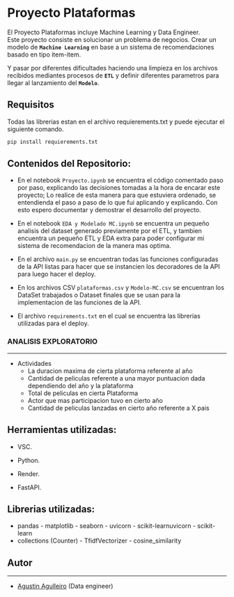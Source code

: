 
# Proyecto Plataformas

El Proyecto Plataformas incluye Machine Learning y Data Engineer.  
Este proyecto consiste en solucionar un problema de negocios. Crear un modelo de **`Machine Learning`** en base a un sistema de recomendaciones basado en  tipo item-item.

Y pasar por diferentes dificultades haciendo una limpieza en los archivos recibidos mediantes procesos de **`ETL`**  y definir diferentes parametros para llegar al lanzamiento del **`Modelo`**.

## Requisitos
Todas las librerias estan en el archivo requierements.txt y puede ejecutar el siguiente comando.

``` bash
pip install requierements.txt
```
## Contenidos del Repositorio:

+ En el notebook `Proyecto.ipynb` se encuentra el código comentado paso por paso, explicando las decisiones tomadas a la hora de encarar este proyecto;
Lo realice de esta manera para que estuviera ordenado, se entendienda el paso a paso de lo que fui aplicando y explicando.
Con esto espero documentar y demostrar el desarrollo del proyecto.

+ En el notebook `EDA y Modelado MC.ipynb` se encuentra un pequeño analisis del dataset generado previamente por el ETL, y tambien encuentra un pequeño ETL y EDA extra para poder configurar mi sistema de recomendacion de la manera mas optima.

+ En el archivo `main.py` se encuentran todas las funciones configuradas de la API listas para hacer que se instancien los decoradores de la API para luego hacer el deploy.
 
+ En los archivos CSV `plataformas.csv` y `Modelo-MC.csv` se encuentran los DataSet trabajados o Dataset finales que se usan para la implementacion de las funciones de la API.

+ El archivo `requirements.txt` en el cual se encuentra las librerias utilizadas para el deploy.

### ANALISIS EXPLORATORIO
--- 
- Actividades
    - La duracion maxima de cierta plataforma referente al año
    - Cantidad de peliculas referente a una mayor puntuacion dada dependiendo del año y la plataforma
    - Total de peliculas en cierta Plataforma
    - Actor que mas participacion tuvo en cierto año
    - Cantidad de peliculas lanzadas en cierto año referente a X pais

## Herramientas utilizadas:

+ VSC.

+ Python.

+ Render.

+ FastAPI.

## Librerias utilizadas:
- pandas - matplotlib - seaborn - uvicorn - scikit-learnuvicorn - scikit-learn
- collections (Counter) - TfidfVectorizer - cosine_similarity

## Autor
--- 
- [Agustin Agulleiro](https://www.linkedin.com/in/agustin-agulleiro/) (Data engineer)